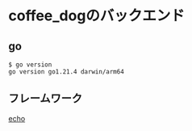 # coffee_dogのバックエンド
## go
```
$ go version
go version go1.21.4 darwin/arm64
```

## フレームワーク
[echo](https://github.com/labstack/echo)
